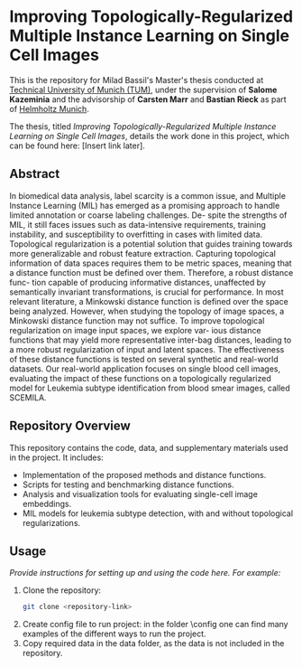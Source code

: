 # Improving Topologically-Regularized Multiple Instance Learning on Single Cell Images

This is the repository for Milad Bassil's Master's thesis conducted at [Technical University of Munich (TUM)](https://www.tum.de), under the supervision of **Salome Kazeminia** and the advisorship of **Carsten Marr** and **Bastian Rieck** as part of [Helmholtz Munich](https://www.helmholtz-munich.de/). 

The thesis, titled *Improving Topologically-Regularized Multiple Instance Learning on Single Cell Images*, details the work done in this project, which can be found here: [Insert link later].

## Abstract
In biomedical data analysis, label scarcity is a common issue, and Multiple Instance Learning (MIL) has
emerged as a promising approach to handle limited annotation or coarse labeling challenges. De-
spite the strengths of MIL, it still faces issues such as data-intensive requirements, training instability, and
susceptibility to overfitting in cases with limited data.
Topological regularization is a potential solution that guides training towards more generalizable and
robust feature extraction. Capturing topological information of data spaces requires them to be metric
spaces, meaning that a distance function must be defined over them. Therefore, a robust distance func-
tion capable of producing informative distances, unaffected by semantically invariant transformations, is
crucial for performance. In most relevant literature, a Minkowski distance function is defined over
the space being analyzed. However, when studying the topology of image spaces, a Minkowski distance
function may not suffice. To improve topological regularization on image input spaces, we explore var-
ious distance functions that may yield more representative inter-bag distances, leading to a more robust
regularization of input and latent spaces.
The effectiveness of these distance functions is tested on several synthetic and real-world datasets. Our
real-world application focuses on single blood cell images, evaluating the impact of these functions on
a topologically regularized model for Leukemia subtype identification from blood smear images, called
SCEMILA.


## Repository Overview
This repository contains the code, data, and supplementary materials used in the project. It includes:
- Implementation of the proposed methods and distance functions.
- Scripts for testing and benchmarking distance functions.
- Analysis and visualization tools for evaluating single-cell image embeddings.
- MIL models for leukemia subtype detection, with and without topological regularizations.
## Usage
*Provide instructions for setting up and using the code here. For example:*
1. Clone the repository:
   ```bash
   git clone <repository-link>
2. Create config file to run project:
   in the folder \config one can find many examples of the different ways to run the project.
3. Copy required data in the data folder, as the data is not included in the repository.
